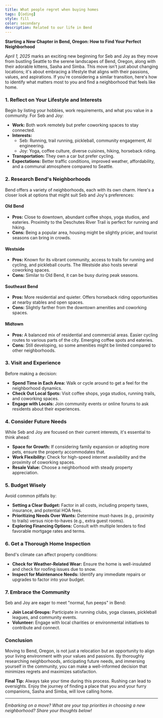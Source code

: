 ```yaml
---
title: What people regret when buying homes
tags: [Coding]
style: fill
color: secondary
description: Related to our life in Bend
---
```


**Starting a New Chapter in Bend, Oregon: How to Find Your Perfect Neighborhood**

*April 1, 2025* marks an exciting new beginning for Seb and Joy as they move from bustling Seattle to the serene landscapes of Bend, Oregon, along with their adorable kittens, Sasha and Simba. This move isn't just about changing locations; it's about embracing a lifestyle that aligns with their passions, values, and aspirations. If you're considering a similar transition, here's how to identify what matters most to you and find a neighborhood that feels like home.

### **1. Reflect on Your Lifestyle and Interests**

Begin by listing your hobbies, work requirements, and what you value in a community. For Seb and Joy:

- **Work:** Both work remotely but prefer coworking spaces to stay connected.
- **Interests:**
  - Seb: Running, trail running, pickleball, community engagement, AI engineering.
  - Joy: Yoga, coffee culture, diverse cuisines, hiking, horseback riding.
- **Transportation:** They own a car but prefer cycling.
- **Expectations:** Better traffic conditions, improved weather, affordability, and a communal atmosphere compared to Seattle.

### **2. Research Bend's Neighborhoods**

Bend offers a variety of neighborhoods, each with its own charm. Here's a closer look at options that might suit Seb and Joy's preferences:

#### **Old Bend**

- **Pros:** Close to downtown, abundant coffee shops, yoga studios, and eateries. Proximity to the Deschutes River Trail is perfect for running and hiking.
- **Cons:** Being a popular area, housing might be slightly pricier, and tourist seasons can bring in crowds.

#### **Westside**

- **Pros:** Known for its vibrant community, access to trails for running and cycling, and pickleball courts. The Westside also hosts several coworking spaces.
- **Cons:** Similar to Old Bend, it can be busy during peak seasons.

#### **Southeast Bend**

- **Pros:** More residential and quieter. Offers horseback riding opportunities at nearby stables and open spaces.
- **Cons:** Slightly farther from the downtown amenities and coworking spaces.

#### **Midtown**

- **Pros:** A balanced mix of residential and commercial areas. Easier cycling routes to various parts of the city. Emerging coffee spots and eateries.
- **Cons:** Still developing, so some amenities might be limited compared to other neighborhoods.

### **3. Visit and Experience**

Before making a decision:

- **Spend Time in Each Area:** Walk or cycle around to get a feel for the neighborhood dynamics.
- **Check Out Local Spots:** Visit coffee shops, yoga studios, running trails, and coworking spaces.
- **Engage with Locals:** Join community events or online forums to ask residents about their experiences.

### **4. Consider Future Needs**

While Seb and Joy are focused on their current interests, it's essential to think ahead:

- **Space for Growth:** If considering family expansion or adopting more pets, ensure the property accommodates that.
- **Work Flexibility:** Check for high-speed internet availability and the proximity of coworking spaces.
- **Resale Value:** Choose a neighborhood with steady property appreciation.

### **5. Budget Wisely**

Avoid common pitfalls by:

- **Setting a Clear Budget:** Factor in all costs, including property taxes, insurance, and potential HOA fees.
- **Prioritizing Needs Over Wants:** Determine must-haves (e.g., proximity to trails) versus nice-to-haves (e.g., extra guest rooms).
- **Exploring Financing Options:** Consult with multiple lenders to find favorable mortgage rates and terms.

### **6. Get a Thorough Home Inspection**

Bend's climate can affect property conditions:

- **Check for Weather-Related Wear:** Ensure the home is well-insulated and check for roofing issues due to snow.
- **Inspect for Maintenance Needs:** Identify any immediate repairs or upgrades to factor into your budget.

### **7. Embrace the Community**

Seb and Joy are eager to meet "normal, fun peeps" in Bend:

- **Join Local Groups:** Participate in running clubs, yoga classes, pickleball leagues, and community events.
- **Volunteer:** Engage with local charities or environmental initiatives to contribute and connect.

### **Conclusion**

Moving to Bend, Oregon, is not just a relocation but an opportunity to align your living environment with your values and passions. By thoroughly researching neighborhoods, anticipating future needs, and immersing yourself in the community, you can make a well-informed decision that minimizes regrets and maximizes satisfaction.

**Final Tip:** Always take your time during this process. Rushing can lead to oversights. Enjoy the journey of finding a place that you and your furry companions, Sasha and Simba, will love calling home.

---

*Embarking on a move? What are your top priorities in choosing a new neighborhood? Share your thoughts below!*